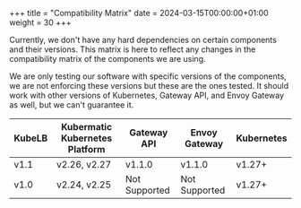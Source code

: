 +++
title = "Compatibility Matrix"
date = 2024-03-15T00:00:00+01:00
weight = 30
+++

Currently, we don't have any hard dependencies on certain components and their versions. This matrix is here to reflect any changes in the compatibility matrix of the components we are using.

We are only testing our software with specific versions of the components, we are not enforcing these versions but these are the ones tested. It should work with other versions of Kubernetes, Gateway API, and Envoy Gateway as well, but we can't guarantee it.

| KubeLB | Kubermatic Kubernetes Platform | Gateway API | Envoy Gateway | Kubernetes |
|--------|-------------------------------|-------------|---------------|------------|
| v1.1   | v2.26, v2.27                 | v1.1.0      | v1.1.0        | v1.27+     |
| v1.0   | v2.24, v2.25                 | Not Supported| Not Supported | v1.27+     |
